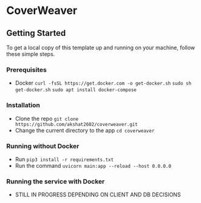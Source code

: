 # CoverWeaver

## Getting Started

To get a local copy of this template up and running on your machine, follow
these simple steps.

### Prerequisites

-   Docker `curl -fsSL https://get.docker.com -o get-docker.sh`
    `sudo sh get-docker.sh` `sudo apt install docker-compose`

### Installation

-   Clone the repo `git clone https://github.com/akshat2602/coverweaver.git`
-   Change the current directory to the app `cd coverweaver`

### Running without Docker

-   Run `pip3 install -r requirements.txt`
-   Run the command `uvicorn main:app --reload --host 0.0.0.0`

### Running the service with Docker

-   STILL IN PROGRESS DEPENDING ON CLIENT AND DB DECISIONS
